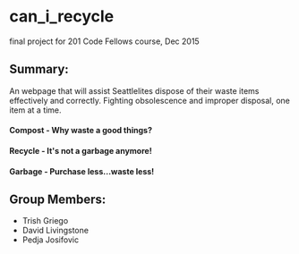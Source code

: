 # can_i_recycle
final project for 201 Code Fellows course, Dec 2015

## Summary:
An webpage that will assist Seattlelites dispose of their waste items effectively and correctly. Fighting obsolescence and improper disposal, one item at a time.
#### Compost - Why waste a good things?
#### Recycle - It's not a garbage anymore!
#### Garbage - Purchase less...waste less!


## Group Members:

* Trish Griego
* David Livingstone
* Pedja Josifovic
